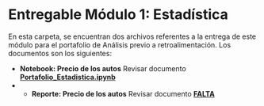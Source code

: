 # Entregable Módulo 1: Estadística
En esta carpeta, se encuentran dos archivos referentes a la entrega de este módulo para el portafolio de Análisis previo a retroalimentación. Los documentos son los siguientes: 

 * **Notebook: Precio de los autos** Revisar documento [**Portafolio_Estadistica.ipynb**](https://github.com/sofireyesm1/Portafolio_Analisis/blob/main/retro/M1_Statistics/Portafolio_Estadistica.ipynb)
 *  * **Reporte: Precio de los autos** Revisar documento [**FALTA**](FALTA)
